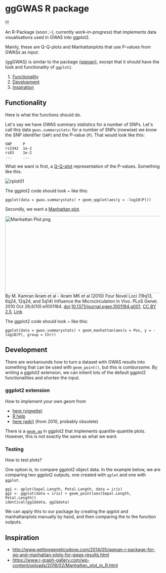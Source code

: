 # ggGWAS R package

!!! 

An R-Package (soon ;-), currently *work-in-progress*) that implements data visualisations used in GWAS into ggplot2. 

Mainly, these are Q-Q-plots and Manhattanplots that use P-values from GWASs as input. 

{ggGWAS} is similar to the package [{qqman}](http://www.gettinggeneticsdone.com/2014/05/qqman-r-package-for-qq-and-manhattan-plots-for-gwas-results.html), except that it should have the look and functionality of `ggplot2`.

1. [Functionality](#functionality)
2. [Development](#development)
3. [Inspiration](#inspiration)


## Functionality

Here is what the functions should do. 

Let's say we have GWAS summary statistics for a number of SNPs. Let's call this data `gwas.summarystats`: for a number of SNPs (rowwise) we know the SNP identifier (`SNP`) and the P-value (`P`). That would look like this:

```
SNP     P
rs3342  1e-2
rs83    1e-2
...     ...
```

What we want is first, a [Q-Q-plot](https://en.wikipedia.org/wiki/Q%E2%80%93Q_plot) representation of the P-values. Something like this. 

![rplot01](https://user-images.githubusercontent.com/4454726/47022176-323fb600-d15d-11e8-892b-152816ce9574.png)

The ggplot2 code should look ~ like this:

`ggplot(data = gwas.summarystats) + geom_qqplot(aes(y = -log10(P)))`
 
Secondly, we want a [Manhattan plot](https://en.wikipedia.org/wiki/Manhattan_plot).

<p><a href="https://commons.wikimedia.org/wiki/File:Manhattan_Plot.png#/media/File:Manhattan_Plot.png"><img src="https://upload.wikimedia.org/wikipedia/commons/1/12/Manhattan_Plot.png" alt="Manhattan Plot.png" width="640" height="249"></a><br>By M. Kamran Ikram et al - Ikram MK et al (2010) Four Novel Loci (19q13, 6q24, 12q24, and 5q14) Influence the Microcirculation In Vivo. PLoS Genet. 2010 Oct 28;6(10):e1001184. <a href="https://en.wikipedia.org/wiki/Digital_object_identifier" class="extiw" title="w:Digital object identifier">doi</a>:<a rel="nofollow" class="external text" href="https://doi.org/10.1371%2Fjournal.pgen.1001184.g001">10.1371/journal.pgen.1001184.g001</a>, <a href="https://creativecommons.org/licenses/by/2.5" title="Creative Commons Attribution 2.5">CC BY 2.5</a>, <a href="https://commons.wikimedia.org/w/index.php?curid=18056138">Link</a></p>

The ggplot2 code should look ~ like this:

`ggplot(data = gwas.summarystats) + geom_manhattan(aes(x = Pos, y = -log10(P), group = Chr))`


## Development 

There are workarounds how to turn a dataset with GWAS results into something that can be used with `geom_point()`, but this is cumbursome. By writing a ggplot2 extension, we can inherit lots of the default ggplot2 functionalities and shorten the input. 

### ggplot2 extension

How to implement your own geom from 
- [here (vignette)](https://ggplot2.tidyverse.org/articles/extending-ggplot2.html#creating-a-new-geom)
- [R help](https://www.rdocumentation.org/packages/ggplot2/versions/3.0.0/topics/ggplot2-ggproto)
- [here (wiki)](https://github.com/tidyverse/ggplot2/wiki/Creating-a-new-geom) (from 2010, probably obsolete)

There is a [`geom_qq`](https://ggplot2.tidyverse.org/reference/geom_qq.html) in ggplot2 that implements quantile-quantile plots. However, this is not exactly the same as what we want. 

### Testing

How to test plots? 

One option is, to compare ggplot2 object data. In the example below, we are comparing two ggplot2 outputs, one created with `qplot` and one with `ggplot`. 

```
gg1 <- qplot(Sepal.Length, Petal.Length, data = iris)
gg2 <- ggplot(data = iris) + geom_point(aes(Sepal.Length, Petal.Length))
identical(gg1$data, gg2$data)
```
We can apply this to our package by creating the qqplot and manhattanplots manually by hand, and then comparing the to the function outputs.

## Inspiration

- http://www.gettinggeneticsdone.com/2014/05/qqman-r-package-for-qq-and-manhattan-plots-for-gwas-results.html
- https://www.r-graph-gallery.com/wp-content/uploads/2018/02/Manhattan_plot_in_R.html

